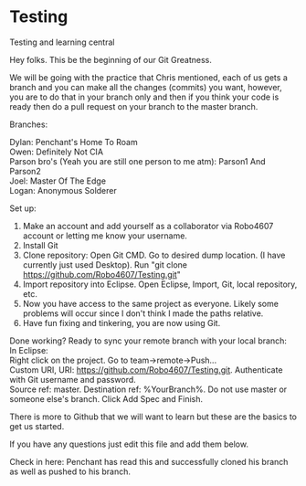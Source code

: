 # Testing
Testing and learning central

Hey folks. This be the beginning of our Git Greatness.

We will be going with the practice that Chris mentioned, each of us gets a branch and you can make all the changes (commits) you 
want, however, you are to do that in your branch only and then if you think your code is ready then do a pull request on your branch to the master branch.

Branches:

Dylan: Penchant's Home To Roam <br>
Owen: Definitely Not CIA <br>
Parson bro's (Yeah you are still one person to me atm): Parson1 And Parson2 <br>
Joel: Master Of The Edge <br>
Logan: Anonymous Solderer

Set up:
1. Make an account and add yourself as a collaborator via Robo4607 account or letting me know your username. <br>
2. Install Git <br>
3. Clone repository: Open Git CMD. Go to desired dump location. (I have currently just used Desktop). Run "git clone https://github.com/Robo4607/Testing.git" <br>
4. Import repository into Eclipse. Open Eclipse, Import, Git, local repository, etc. <br>
5. Now you have access to the same project as everyone. Likely some problems will occur since I don't think I made the paths relative. <br>
6. Have fun fixing and tinkering, you are now using Git. <br>

Done working? Ready to sync your remote branch with your local branch: <br>
In Eclipse: <br>
Right click on the project. Go to team->remote->Push... <br>
Custom URI, URI: https://github.com/Robo4607/Testing.git. Authenticate with Git username and password. <br>
Source ref: master. Destination ref: %YourBranch%. Do not use master or someone else's branch. Click Add Spec and Finish. 

There is more to Github that we will want to learn but these are the basics to get us started.

If you have any questions just edit this file and add them below.
  
  Check in here:
  Penchant has read this and successfully cloned his branch as well as pushed to his branch.
